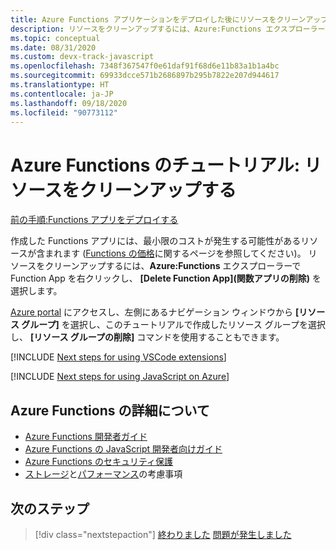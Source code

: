 ```yaml
---
title: Azure Functions アプリケーションをデプロイした後にリソースをクリーンアップする
description: リソースをクリーンアップするには、Azure:Functions エクスプローラーで Function App を右クリックし、 [Delete Function App]\(関数アプリの削除\) を選択します。
ms.topic: conceptual
ms.date: 08/31/2020
ms.custom: devx-track-javascript
ms.openlocfilehash: 7348f367547f0e61daf91f68d6e11b83a1b1a4bc
ms.sourcegitcommit: 69933dcce571b2686897b295b7822e207d944617
ms.translationtype: HT
ms.contentlocale: ja-JP
ms.lasthandoff: 09/18/2020
ms.locfileid: "90773112"
---
```

# <a name="tutorial-for-azure-functions-clean-up-resources"></a>Azure Functions のチュートリアル: リソースをクリーンアップする

[前の手順:Functions アプリをデプロイする](tutorial-vscode-serverless-node-04.md)

作成した Functions アプリには、最小限のコストが発生する可能性があるリソースが含まれます ([Functions の価格](https://azure.microsoft.com/pricing/details/functions/)に関するページを参照してください)。 リソースをクリーンアップするには、**Azure:Functions** エクスプローラーで Function App を右クリックし、 **[Delete Function App]\(関数アプリの削除\)** を選択します。

[Azure portal](https://portal.azure.com) にアクセスし、左側にあるナビゲーション ウィンドウから **[リソース グループ]** を選択し、このチュートリアルで作成したリソース グループを選択し、 **[リソース グループの削除]** コマンドを使用することもできます。

[!INCLUDE [Next steps for using VSCode extensions](includes/tutorial-next-steps-vscode-extensions.md)]

[!INCLUDE [Next steps for using JavaScript on Azure](includes/tutorial-next-steps-js-azure.md)]

## <a name="learn-more-about-azure-functions"></a>Azure Functions の詳細について

* [Azure Functions 開発者ガイド](/azure/azure-functions/functions-reference)
* [Azure Functions の JavaScript 開発者向けガイド](/azure/azure-functions/functions-reference-node)
* [Azure Functions のセキュリティ保護](/azure/azure-functions/security-concepts)
* [ストレージ](/azure/azure-functions/storage-considerations)と[パフォーマンス](/azure/azure-functions/functions-best-practices)の考慮事項

## <a name="next-steps"></a>次のステップ

> [!div class="nextstepaction"]
> [終わりました](node-howto-write-serverless-code.md) [問題が発生しました](https://www.research.net/r/PWZWZ52?tutorial=node-deployment-azurefunctions&step=clean-up-resources)